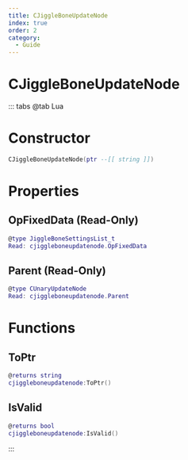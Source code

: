 ```yaml
---
title: CJiggleBoneUpdateNode
index: true
order: 2
category:
  - Guide
---
```


# CJiggleBoneUpdateNode

::: tabs
@tab Lua
# Constructor
```lua
CJiggleBoneUpdateNode(ptr --[[ string ]])
```
# Properties
## OpFixedData (Read-Only)
```lua
@type JiggleBoneSettingsList_t
Read: cjiggleboneupdatenode.OpFixedData
```
## Parent (Read-Only)
```lua
@type CUnaryUpdateNode
Read: cjiggleboneupdatenode.Parent
```
# Functions
## ToPtr
```lua
@returns string
cjiggleboneupdatenode:ToPtr()
```
## IsValid
```lua
@returns bool
cjiggleboneupdatenode:IsValid()
```

:::